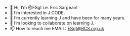 - 👋 Hi, I’m @ESgt i.e. Eric Sargeant
- 👀 I’m interested in J CODE.
- 🌱 I’m currently learning J and have been for many years.
- 💞️ I’m looking to collaborate on learning J.
- 📫 How to reach me EMAIL: ESgt@BCS.org.uk

<!---
ESgt/ESgt is a ✨ special ✨ repository because its `README.md` (this file) appears on your GitHub profile.
You can click the Preview link to take a look at your changes.
--->
